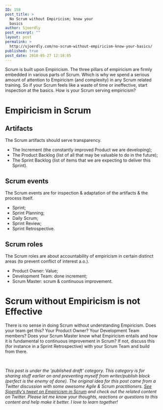 ```yaml
---
ID: 158
post_title: >
  No Scrum without Empiricism; know your
  basics
author: Sjoerdly
post_excerpt: ""
layout: post
permalink: >
  http://sjoerdly.com/no-scrum-without-empiricism-know-your-basics/
published: true
post_date: 2018-05-27 12:18:05
---
```

Scrum is built upon Empiricism. The three pillars of empiricism are firmly embedded in various parts of Scrum. Which is why we spend a serious amount of attention to Empiricism (and complexity) in any Scrum related training. So if your Scrum feels like a waste of time or ineffective, start inspection at the basics. How is your Scrum serving empiricism?
<h1>Empiricism in Scrum</h1>
<h2>Artifacts</h2>
The Scrum artifacts should serve transparency.
<ul>
 	<li>The Increment (the constantly improved Product we are developing);</li>
 	<li>The Product Backlog (list of all that may be valuable to do in the future);</li>
 	<li>The Sprint Backlog (list of items that we are expecting to deliver this Sprint).</li>
</ul>
<h2>Scrum events</h2>
The Scrum events are for inspection &amp; adaptation of the artifacts &amp; the process itself.
<ul>
 	<li>Sprint;</li>
 	<li>Sprint Planning;</li>
 	<li>Daily Scrum;</li>
 	<li>Sprint Review;</li>
 	<li>Sprint Retrospective.</li>
</ul>
<h2>Scrum roles</h2>
The Scrum roles are about accountability of empiricism in certain distinct areas (to prevent conflict of interest a.o.).
<ul>
 	<li>Product Owner: Value;</li>
 	<li>Development Team: done increment;</li>
 	<li>Scrum Master: scrum &amp; continuous improvement.</li>
</ul>
<h1>Scrum without Empiricism is not Effective</h1>
There is no sense in doing Scrum without understanding Empiricism. Does your team get this? Your Product Owner? Your Development Team members? Does your Scrum Master know what Empiricism entails and how it is fundamental to continuous improvement in Scrum? If not, discuss this (for instance in a Sprint Retrospective) with your Scrum Team and build from there.

&nbsp;

<em>This post is under the 'published draft' category. This category is for sharing stuff earlier on and preventing myself from writer/publish block (perfect is the enemy of done). The original idea for this post came from a Twitter discussion with some awesome Agile &amp; Scrum practitioners. <a href="https://twitter.com/sjoerdly/status/1000319441161347072">See Sjoerdly's tweet on Empiricism in Scrum</a> and check out the related content on Twitter. Please let me know your thoughts, reactions or questions to this content and help make it better. I love to learn together!</em>